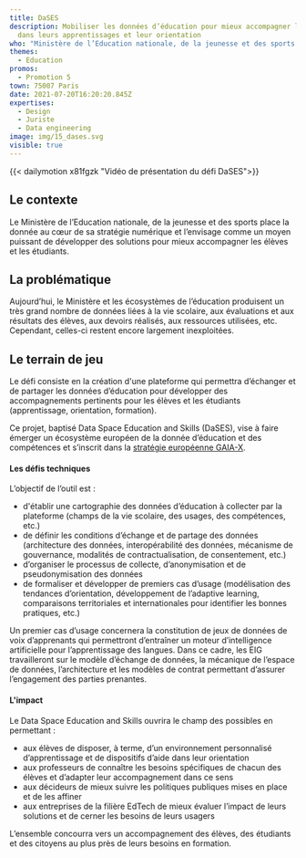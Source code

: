 ```yaml
---
title: DaSES
description: Mobiliser les données d’éducation pour mieux accompagner les élèves
  dans leurs apprentissages et leur orientation
who: "Ministère de l’Education nationale, de la jeunesse et des sports "
themes:
  - Education
promos:
  - Promotion 5
town: 75007 Paris
date: 2021-07-20T16:20:20.845Z
expertises:
  - Design
  - Juriste
  - Data engineering
image: img/15_dases.svg
visible: true
---
```

{{< dailymotion x81fgzk "Vidéo de présentation du défi DaSES">}}

## Le contexte

Le Ministère de l’Education nationale, de la jeunesse et des sports place la donnée au cœur de sa stratégie numérique et l’envisage comme un moyen puissant de développer des solutions pour mieux accompagner les élèves et les étudiants.

## La problématique

Aujourd’hui, le Ministère et les écosystèmes de l’éducation produisent un très grand nombre de données liées à la vie scolaire, aux évaluations et aux résultats des élèves, aux devoirs réalisés, aux ressources utilisées, etc. Cependant, celles-ci restent encore largement inexploitées.

## Le terrain de jeu

Le défi consiste en la création d'une plateforme qui permettra d’échanger et de partager les données d’éducation pour développer des accompagnements pertinents pour les élèves et les étudiants (apprentissage, orientation, formation).

Ce projet, baptisé Data Space Education and Skills (DaSES), vise à faire émerger un écosystème européen de la donnée d’éducation et des compétences et s’inscrit dans la [stratégie européenne GAIA-X](https://www.data-infrastructure.eu/GAIAX/Navigation/EN/Home/home.html).

#### Les défis techniques

L’objectif de l’outil est :

* d'établir une cartographie des données d’éducation à collecter par la plateforme (champs de la vie scolaire, des usages, des compétences, etc.)
* de définir les conditions d’échange et de partage des données (architecture des données, interopérabilité des données, mécanisme de gouvernance, modalités de contractualisation, de consentement, etc.)
* d’organiser le processus de collecte, d’anonymisation et de pseudonymisation des données
* de formaliser et développer de premiers cas d’usage (modélisation des tendances d’orientation, développement de l’adaptive learning, comparaisons territoriales et internationales pour identifier les bonnes pratiques, etc.)

Un premier cas d’usage concernera la constitution de jeux de données de voix d’apprenants qui permettront d’entraîner un moteur d’intelligence artificielle pour l’apprentissage des langues. Dans ce cadre, les EIG travailleront sur le modèle d’échange de données, la mécanique de l’espace de données, l’architecture et les modèles de contrat permettant d’assurer l’engagement des parties prenantes.

#### L'impact 

Le Data Space Education and Skills ouvrira le champ des possibles en permettant :

* aux élèves de disposer, à terme, d’un environnement personnalisé d’apprentissage et de dispositifs d’aide dans leur orientation
* aux professeurs de connaître les besoins spécifiques de chacun des élèves et d’adapter leur accompagnement dans ce sens
* aux décideurs de mieux suivre les politiques publiques mises en place et de les affiner
* aux entreprises de la filière EdTech de mieux évaluer l’impact de leurs solutions et de cerner les besoins de leurs usagers

L’ensemble concourra vers un accompagnement des élèves, des étudiants et des citoyens au plus près de leurs besoins en formation.
